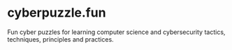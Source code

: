 # cyberpuzzle.fun
Fun cyber puzzles for learning computer science and cybersecurity tactics, techniques, principles and practices.
